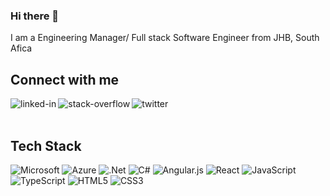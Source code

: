 ### Hi there 👋

I am a Engineering Manager/ Full stack Software Engineer from JHB, South Afica

## Connect with me 
[<img align="left" alt="linked-in" src="https://img.shields.io/badge/linkedin-%230077B5.svg?&style=for-the-badge&logo=linkedin&logoColor=white" />](https://www.linkedin.com/in/marco-luizinho-382a1669)

[<img align="left" alt="stack-overflow" src="https://img.shields.io/badge/stack%20overflow-FE7A16?logo=stack-overflow&logoColor=white&style=for-the-badge" />](https://stackoverflow.com/users/954462/eaziluizi)

[<img align="left" alt="twitter" src="https://img.shields.io/badge/twitter-%231DA1F2.svg?&style=for-the-badge&logo=twitter&logoColor=white" />](https://twitter.com/eaziluizi)
<br/> 
<br/> 

## Tech Stack 
<img alt="Microsoft" src="https://img.shields.io/badge/Microsoft-0078D4?style=for-the-badge&logo=microsoft&logoColor=white" /> <img alt="Azure" src="https://img.shields.io/badge/azure-%230072C6.svg?style=for-the-badge&logo=azure-devops&logoColor=white"/> <img alt=".Net" src="https://img.shields.io/badge/.NET-5C2D91?style=for-the-badge&logo=.net&logoColor=white"/> <img alt="C#" src="https://img.shields.io/badge/c%23-%23239120.svg?style=for-the-badge&logo=c-sharp&logoColor=white"/> <img alt="Angular.js" src="https://img.shields.io/badge/angular.js-%23E23237.svg?style=for-the-badge&logo=angularjs&logoColor=white"/>
<img alt="React" src="https://img.shields.io/badge/react-%2320232a.svg?style=for-the-badge&logo=react&logoColor=%2361DAFB"/> <img alt="JavaScript" src="https://img.shields.io/badge/javascript-%23323330.svg?style=for-the-badge&logo=javascript&logoColor=%23F7DF1E"/> <img alt="TypeScript" src="https://img.shields.io/badge/typescript-%23007ACC.svg?style=for-the-badge&logo=typescript&logoColor=white"/> <img alt="HTML5" src="https://img.shields.io/badge/html5-%23E34F26.svg?style=for-the-badge&logo=html5&logoColor=white"/> <img alt="CSS3" src="https://img.shields.io/badge/css3-%231572B6.svg?style=for-the-badge&logo=css3&logoColor=white"/>

<br>

<!--
More badges: 
https://github.com/Ileriayo/markdown-badges
-->

<!--
**EaziLuizi/EaziLuizi** is a ✨ _special_ ✨ repository because its `README.md` (this file) appears on your GitHub profile.

Here are some ideas to get you started:

- 🔭 I’m currently working on ...
- 🌱 I’m currently learning ...
- 👯 I’m looking to collaborate on ...
- 🤔 I’m looking for help with ...
- 💬 Ask me about ...
- 📫 How to reach me: ...
- 😄 Pronouns: ...
- ⚡ Fun fact: ...
-->
